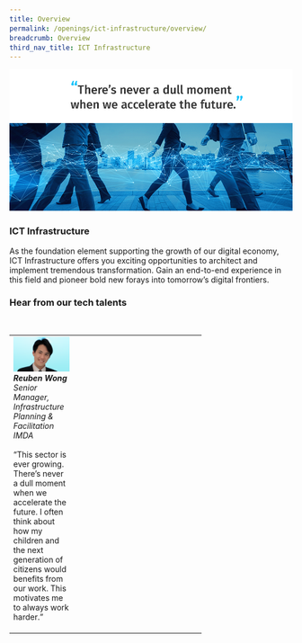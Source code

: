 ```yaml
---
title: Overview
permalink: /openings/ict-infrastructure/overview/
breadcrumb: Overview
third_nav_title: ICT Infrastructure
---
```

![](/images/hero-ict-infrastructure.png)

### **ICT Infrastructure**

As the foundation element supporting the growth of our digital economy, ICT Infrastructure offers you exciting opportunities to architect and implement tremendous transformation. Gain an end-to-end experience in this field and pioneer bold new forays into tomorrow’s digital frontiers.

### **Hear from our tech talents**

<table width="300px">
<tbody><br>
      <td width="100px">
      <img src="/images/reuben-wong.png" alt="Reuben Wong" title="Tech Talent" /><br><em><strong>Reuben Wong</strong><br>Senior Manager, Infrastructure Planning & Facilitation<br>
IMDA</em><br><br>“This sector is ever growing. There’s never a dull moment when we accelerate the future. I often think about how my children and the next generation of citizens would benefits from our work. This motivates me to always work harder.”<br><br>      
      </td>
     <td width="100px">
      <img src="/images/hidden.gif"><br><br>
      </td>
			<td width="100px">
      <img src="/images/hidden.gif"><br><br>
      </td>
  </tbody>
</table>